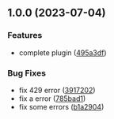 ## 1.0.0 (2023-07-04)

### Features

- complete plugin ([495a3df](https://github.com/DreamOfIce/koishi-plugin-translator-deepl/commit/495a3df26f92b9fb239d7853a554365f6f7bc852))

### Bug Fixes

- fix 429 error ([3917202](https://github.com/DreamOfIce/koishi-plugin-translator-deepl/commit/3917202b89770fd522bebe5f5e4d029ebdfea941))
- fix a error ([785bad1](https://github.com/DreamOfIce/koishi-plugin-translator-deepl/commit/785bad16b9e2b2af225c0512ae84067fdaa372c5))
- fix some errors ([b1a2904](https://github.com/DreamOfIce/koishi-plugin-translator-deepl/commit/b1a2904e6b5c27e344ce8f5e2fc8135008cb2b94))
